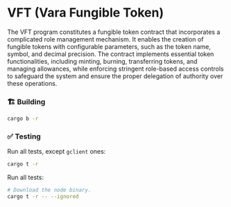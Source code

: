 # VFT (Vara Fungible Token)

The VFT program constitutes a fungible token contract that incorporates a complicated role management mechanism. It enables the creation of fungible tokens with configurable parameters, such as the token name, symbol, and decimal precision. The contract implements essential token functionalities, including minting, burning, transferring tokens, and managing allowances, while enforcing stringent role-based access controls to safeguard the system and ensure the proper delegation of authority over these operations.

### 🏗️ Building

```sh
cargo b -r 
```

### ✅ Testing

Run all tests, except `gclient` ones:
```sh
cargo t -r 
```

Run all tests:
```sh
# Download the node binary.
cargo t -r -- --ignored
```

